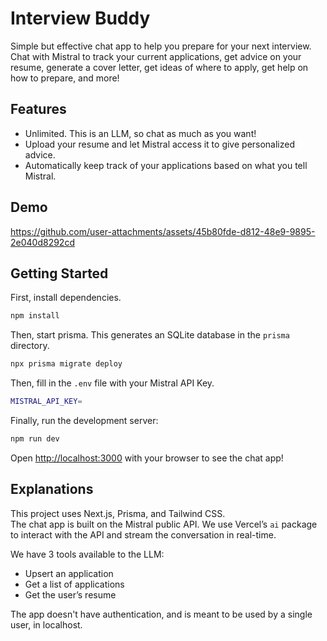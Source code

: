# Interview Buddy

Simple but effective chat app to help you prepare for your next interview.\
Chat with Mistral to track your current applications, get advice on your resume, generate a cover letter, get ideas of where to apply, get help on how to prepare, and more!

## Features

- Unlimited. This is an LLM, so chat as much as you want!
- Upload your resume and let Mistral access it to give personalized advice.
- Automatically keep track of your applications based on what you tell Mistral.

## Demo

https://github.com/user-attachments/assets/45b80fde-d812-48e9-9895-2e040d8292cd

## Getting Started

First, install dependencies.
```bash
npm install
```

Then, start prisma. This generates an SQLite database in the `prisma` directory.

```bash
npx prisma migrate deploy
```

Then, fill in the `.env` file with your Mistral API Key.
```bash
MISTRAL_API_KEY=
```

Finally, run the development server:
```bash
npm run dev
```

Open [http://localhost:3000](http://localhost:3000) with your browser to see the chat app!

## Explanations

This project uses Next.js, Prisma, and Tailwind CSS.\
The chat app is built on the Mistral public API. We use Vercel’s `ai` package to interact with the API
and stream the conversation in real-time.

We have 3 tools available to the LLM:
- Upsert an application
- Get a list of applications
- Get the user’s resume

The app doesn't have authentication, and is meant to be used by a single user, in localhost.
